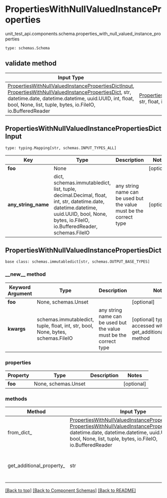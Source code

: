 # PropertiesWithNullValuedInstanceProperties
unit_test_api.components.schema.properties_with_null_valued_instance_properties
```
type: schemas.Schema
```

## validate method
Input Type | Return Type | Notes
------------ | ------------- | -------------
[PropertiesWithNullValuedInstancePropertiesDictInput](#propertieswithnullvaluedinstancepropertiesdictinput), [PropertiesWithNullValuedInstancePropertiesDict](#propertieswithnullvaluedinstancepropertiesdict), str, datetime.date, datetime.datetime, uuid.UUID, int, float, bool, None, list, tuple, bytes, io.FileIO, io.BufferedReader | [PropertiesWithNullValuedInstancePropertiesDict](#propertieswithnullvaluedinstancepropertiesdict), str, float, int, bool, None, tuple, bytes, io.FileIO |

## PropertiesWithNullValuedInstancePropertiesDictInput
```
type: typing.Mapping[str, schemas.INPUT_TYPES_ALL]
```
Key | Type |  Description | Notes
------------ | ------------- | ------------- | -------------
**foo** | None |  | [optional]
**any_string_name** | dict, schemas.immutabledict, list, tuple, decimal.Decimal, float, int, str, datetime.date, datetime.datetime, uuid.UUID, bool, None, bytes, io.FileIO, io.BufferedReader, schemas.FileIO | any string name can be used but the value must be the correct type | [optional]

## PropertiesWithNullValuedInstancePropertiesDict
```
base class: schemas.immutabledict[str, schemas.OUTPUT_BASE_TYPES]

```
### &lowbar;&lowbar;new&lowbar;&lowbar; method
Keyword Argument | Type | Description | Notes
---------------- | ---- | ----------- | -----
**foo** | None, schemas.Unset |  | [optional]
**kwargs** | schemas.immutabledict, tuple, float, int, str, bool, None, bytes, schemas.FileIO | any string name can be used but the value must be the correct type | [optional] typed value is accessed with the get_additional_property_ method

### properties
Property | Type | Description | Notes
-------- | ---- | ----------- | -----
**foo** | None, schemas.Unset |  | [optional]

### methods
Method | Input Type | Return Type | Notes
------ | ---------- | ----------- | ------
from_dict_ | [PropertiesWithNullValuedInstancePropertiesDictInput](#propertieswithnullvaluedinstancepropertiesdictinput), [PropertiesWithNullValuedInstancePropertiesDict](#propertieswithnullvaluedinstancepropertiesdict), str, datetime.date, datetime.datetime, uuid.UUID, int, float, bool, None, list, tuple, bytes, io.FileIO, io.BufferedReader | [PropertiesWithNullValuedInstancePropertiesDict](#propertieswithnullvaluedinstancepropertiesdict), str, float, int, bool, None, tuple, bytes, io.FileIO | a constructor
get_additional_property_ | str | schemas.immutabledict, tuple, float, int, str, bool, None, bytes, schemas.FileIO, schemas.Unset | provides type safety for additional properties

[[Back to top]](#top) [[Back to Component Schemas]](../../../README.md#Component-Schemas) [[Back to README]](../../../README.md)
